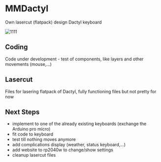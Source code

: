 # MMDactyl
Own lasercut (flatpack) design Dactyl keyboard

![1111](https://github.com/SKZBadHabit/MMDactyl/assets/72281265/1e6f7bd4-ab28-4964-b751-b02aff36cae3)

## Coding

Code under development - test of components, like layers and other movements (mouse,...)

## Lasercut

Files for lasering flatpack of Dactyl, fully functioning files but not pretty for now

## Next Steps

  - implement to one of the already existing keyboards (exchange the Arduino pro micro)
  - fit code to keyboard
  - test till nothing moves anymore
  - add complications display (weather, status keyboard,...)
  - add website to rp2040w to change/show settings
  - cleanup lasercut files
    
